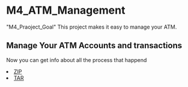 # M4_ATM_Management
"M4_Praoject_Goal"
This project makes it easy to manage your ATM.
## Manage Your ATM Accounts and transactions
Now you can get info about all the process that happend
<li class="downloads"><a href="{{ site.github.zip_url }}">ZIP</a></li>
<li class="downloads"><a href="{{ site.github.tar_url }}">TAR</a></li>

